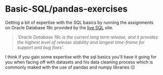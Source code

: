 # Basic-SQL/pandas-exercises

Getting a bit of expertise with the SQL basics by running the assignments on Oracle Database 19c provided by the [live SQL](https://livesql.oracle.com/apex/f?p=590:1000) site. 

> *'Oracle Database 19c is the current long term release, and it provides the highest level of release stability and longest time-frame for support and bug fixes'.* 

I think if you gain some expertise with the sql basics you'll have it going for you when facing off with datasets and his data cleaning process which is commonly maked with the use of pandas and numpy libraries 😑
